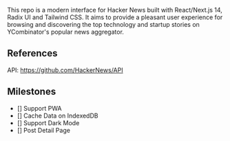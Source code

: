 This repo is a modern interface for Hacker News built with React/Next.js 14, Radix UI and Tailwind CSS. It aims to provide a pleasant user experience for browsing and discovering the top technology and startup stories on YCombinator's popular news aggregator.

## References

API: https://github.com/HackerNews/API

## Milestones

- [] Support PWA
- [] Cache Data on IndexedDB
- [] Support Dark Mode
- [] Post Detail Page